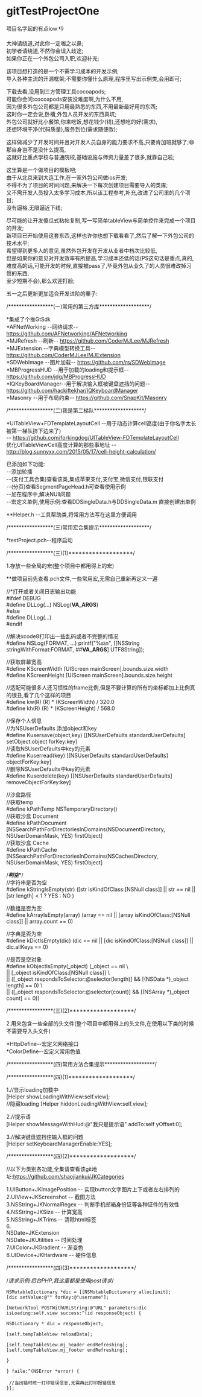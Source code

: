 # gitTestProjectOne

项目名字起的有点low 👎  

大神请绕道,对此你一定嗤之以鼻;  
初学者请绕道,不然你会误入歧途;  
如果你正在一个外包公司入职,欢迎补充;  

该项目想打造的是一个不需学习成本的开发示例;  
导入各种主流的开源框架;不需要你懂什么原理,程序里写出示例类,会用即可;  

下载去看,没用到三方管理工具cocoapods;  
可能你会问:cocoapods安装没难度啊,为什么不用,  
因为很多外包公司都是只用最熟悉的东西,不用最新最好用的东西;  
这时你一定会说,卧槽,外包人员开发的东西真坑;  
外包公司就好比小餐馆,你来吃饭,想花钱少(钱),还想吃的好(需求),  
还想环境干净(代码质量),服务到位(需求随便改);  

这样做减少了开发时间并且对开发人员自身的能力要求不高,只要肯加班就够了;😄  
那自身岂不是没什么提高,  
这就好比重点学校与普通院校,基础设施与师资力量差了很多,就靠自己啦;  

这里算是一个做项目的模板吧;  
由于从北京来到大连工作,在一家外包公司做ios开发;  
不得不为了项目的时间问题,来解决一下每次创建项目需要导入的类库;  
又不需开发人员投入太多学习成本,所以该工程参考,补充,改进了公司里的几个项目;  
没有逼格,无限逼近下线;

尽可能的让开发傻瓜式粘帖复制,写一写简单tableView与简单控件来完成一个项目的开发;  
新项目已开始使用这套东西,这样也许你也想下载看看了,然后了解一下外包公司的技术水平;  
希望得到更多人的意见,虽然外包开发在开发从业者中档次比较低,  
但是如果你的意见对开发效率有所提高,学习成本还低的话(PS这句话是重点,真的,  
难度高的话,可能开发的时候,直接被pass了,毕竟外包从业久了的人员很难改掉习惯的东西,  
至少短期不会),那么欢迎打脸;  

五一之后更新更加适合开发进阶的栗子:  

/*****************(一)常用的第三方库*******************/  

*集成了个推GtSdk  
*AFNetWorking     --网络请求--                     https://github.com/AFNetworking/AFNetworking  
*MJRefresh        --刷新--                         https://github.com/CoderMJLee/MJRefresh  
*MJExtension      --字典模型转换工具--              https://github.com/CoderMJLee/MJExtension  
*SDWebImage       --图片加载--                     https://github.com/rs/SDWebImage  
*MBProgressHUD    --用于加载的loading和提示框--     https://github.com/jdg/MBProgressHUD  
*IQKeyBoardManager--用于解决输入框被键盘遮挡的问题-- https://github.com/hackiftekhar/IQKeyboardManager  
*Masonry             --用于布局约束--              https://github.com/SnapKit/Masonry  

/*****************(二)我是第二梯队*******************/  

*UITableView+FDTemplateLayoutCell      --用于动态计算cell高度(由于你名字太长被第一梯队挤下边来了)  
                                       -- https://github.com/forkingdog/UITableView-FDTemplateLayoutCell  
优化UITableViewCell高度计算的那些事地址  -- http://blog.sunnyxx.com/2015/05/17/cell-height-calculation/  

已添加如下功能:  
--添加轮播  
--(支付工具合集)查看该类,集成苹果支付,支付宝,微信支付,银联支付  
--(分页)查看SegmentPageHead.h可查看使用示例  
--加在程序中,解决NUll问题  
--宏定义单例,使用示例:查看DDSingleData.h与DDSingleData.m 直接创建出单例  

**Helper.h --工具帮助类,将常用方法写在这里方便调用  

/*****************(三)常用宏合集提示*******************/  

*testProject.pch--程序启动  

/*****************(三)(1)*******************/  

1.存放一些全局的宏(整个项目中都用得上的宏)  

**做项目前先查看.pch文件,一些常用宏,无需自己重新再定义一遍  

//*打开或者关闭日志输出功能  
#ifdef DEBUG  
#define DLLog(...) NSLog(__VA_ARGS__)  
#else  
#define DLLog(...)  
#endif  

//解决xcode8打印出一些乱码或者不完整的情况  
#define NSLog(FORMAT, ...) printf("%s\n", [[NSString stringWithFormat:FORMAT, ##__VA_ARGS__] UTF8String]);  

//获取屏幕宽高  
#define KScreenWidth [UIScreen mainScreen].bounds.size.width  
#define KScreenHeight [UIScreen mainScreen].bounds.size.height  

//适配可能很多人还习惯性的frame比例,但是不要计算的所有的坐标都加上比例真的很丑,看了几个这样的项目    
#define kw(R)               (R) * (KScreenWidth) / 320.0  
#define kh(R)               (R) * (KScreenHeight) / 568.0  

//保存个人信息  
//为NSUserDefaults 添加object和key  
#define Kusersave(object,key) [[NSUserDefaults standardUserDefaults] setObject:object forKey:key]  
//读取NSUserDefaults中key的元素  
#define Kuserread(key) [[NSUserDefaults standardUserDefaults] objectForKey:key]  
//删除NSUserDefaults中key的元素  
#define Kuserdelete(key) [[NSUserDefaults standardUserDefaults] removeObjectForKey:key]  

//沙盒路径  
//获取temp  
#define kPathTemp NSTemporaryDirectory()  
//获取沙盒 Document  
#define kPathDocument [NSSearchPathForDirectoriesInDomains(NSDocumentDirectory, NSUserDomainMask, YES) firstObject]  
//获取沙盒 Cache  
#define kPathCache [NSSearchPathForDirectoriesInDomains(NSCachesDirectory, NSUserDomainMask, YES) firstObject]  

/*****判空******/  
//字符串是否为空  
#define kStringIsEmpty(str) ([str isKindOfClass:[NSNull class]] || str == nil || [str length] < 1 ? YES : NO )  

//数组是否为空  
#define kArrayIsEmpty(array) (array == nil || [array isKindOfClass:[NSNull class]] || array.count == 0)  

//字典是否为空  
#define kDictIsEmpty(dic) (dic == nil || [dic isKindOfClass:[NSNull class]] || dic.allKeys == 0)  

//是否是空对象  
#define kObjectIsEmpty(_object) (_object == nil \  
|| [_object isKindOfClass:[NSNull class]] \  
|| ([_object respondsToSelector:@selector(length)] && [(NSData *)_object length] == 0) \  
|| ([_object respondsToSelector:@selector(count)] && [(NSArray *)_object count] == 0))  

/*****************(三)(2)*******************/  

2.用来包含一些全部的头文件(整个项目中都用得上的头文件,在使用以下类的时候不需要导入头文件)  

*HttpDefine--宏定义网络接口  
*ColorDefine--宏定义常用色值  

/*****************(四)常用方法合集提示*******************/  

/*****************(四)(1)*******************/  

1.//显示loading加载中  
[Helper showLoadingWithView:self.view];  
//隐藏loading
[Helper hiddonLoadingWithView:self.view];  

2.//提示语  
[Helper showMessageWithHud:@"我只是提示语" addTo:self yOffset:0];  

3.//解决键盘遮挡住输入框的问题  
[Helper setKeyboardManagerEnable:YES];  

/*****************(四)(2)*******************/  

//以下为类别各功能,全集请查看该git地址:https://github.com/shaojiankui/JKCategories  

1.UIButton+JKImagePosition   -- 实现button文字图片上下或者左右排列的  
2.UIView+JKScreenshot        -- 截图方法  
3.NSString+JKNormalRegex     -- 判断手机邮箱身份证等各种证件的有效性  
4.NSString+JKSize            -- 计算宽高  
5.NSString+JKTrims           -- 清除html标签  
6.  
NSDate+JKExtension  
NSDate+JKUtilities           -- 时间处理  
7.UIColor+JKGradient         -- 渐变色  
8.UIDevice+JKHardware        -- 硬件信息  

/*****************(四)(3)*******************/  

/*请求示例:后台PHP,我这里都是使用post请求*/  

    NSMutableDictionary *dic = [[NSMutableDictionary alloc]init];  
    [dic setValue:@"" forKey:@"username"];  

    [NetworkTool POSTWithURLString:@"URL" parameters:dic isLoading:self.view success:^(id responseObject) {  

    NSDictionary * dic = responseObject;  

    [self.tempTableView reloadData];  

    [self.tempTableView.mj_header endRefreshing];  
    [self.tempTableView.mj_footer endRefreshing];  

    }  

    } faile:^(NSError *error) {  

     //当出错时统一打印错误信息,无需再此打印报错信息  
    }];  
 

